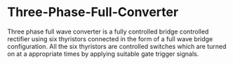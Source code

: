# Three-Phase-Full-Converter
Three phase full wave converter is a fully controlled bridge controlled rectifier using six thyristors connected in the form
 of a full wave bridge configuration.
 All the six thyristors are controlled switches which are turned on at a appropriate times by applying suitable gate trigger signals.
